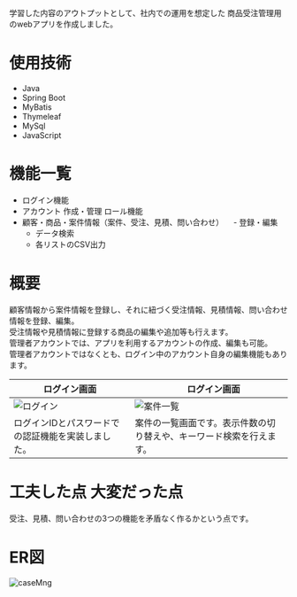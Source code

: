学習した内容のアウトプットとして、社内での運用を想定した
商品受注管理用のwebアプリを作成しました。

# 使用技術
- Java
- Spring Boot
- MyBatis
- Thymeleaf
- MySql
- JavaScript

# 機能一覧
- ログイン機能
- アカウント
  作成・管理
  ロール機能
- 顧客・商品・案件情報（案件、受注、見積、問い合わせ）
　- 登録・編集
  - データ検索
  - 各リストのCSV出力

# 概要
顧客情報から案件情報を登録し、それに紐づく受注情報、見積情報、問い合わせ情報を登録、編集。  
受注情報や見積情報に登録する商品の編集や追加等も行えます。  
管理者アカウントでは、アプリを利用するアカウントの作成、編集も可能。  
管理者アカウントではなくとも、ログイン中のアカウント自身の編集機能もあります。

| ログイン画面 |　ログイン画面 |
| ---- | ---- |
| ![ログイン](https://github.com/user-attachments/assets/ff6dd574-f291-4a75-9751-18de2434816a) | ![案件一覧](https://github.com/user-attachments/assets/c4161873-ee1b-406b-84d5-ba5e2e3b6ae0) |
| ログインIDとパスワードでの認証機能を実装しました。| 案件の一覧画面です。表示件数の切り替えや、キーワード検索を行えます。 |

# 工夫した点 大変だった点
受注、見積、問い合わせの3つの機能を矛盾なく作るかという点です。

# ER図
![caseMng](https://github.com/user-attachments/assets/30816712-f4b6-4b10-8960-be93676c1d97)
